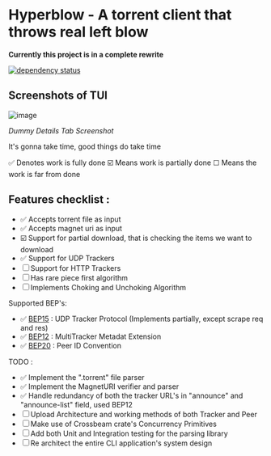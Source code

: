 # Hyperblow - A torrent client that throws real left blow

**Currently this project is in a complete rewrite**


[![dependency status](https://deps.rs/repo/github/rishadbaniya/hyperblow/status.svg)](https://deps.rs/repo/github/rishadbaniya/hyperblow)
## **Screenshots of TUI**
![image](https://user-images.githubusercontent.com/54678051/225290985-3d00a682-2237-4ce0-bb1b-c7c91502213b.png)

*Dummy Details Tab Screenshot*

It's gonna take time, good things do take time

✅ Denotes work is fully done
☑️ Means work is partially done
☐ Means the work is far from done

## Features checklist :
- ✅ Accepts torrent file as input
- ✅ Accepts magnet uri as input
- ☑️ Support for partial download, that is checking the items we want to download
- ✅ Support for UDP Trackers
- ☐ Support for HTTP Trackers
- ☐ Has rare piece first algorithm
- ☐ Implements Choking and Unchoking Algorithm

Supported BEP's:

- ✅ [BEP15](http://www.bittorrent.org/beps/bep_0015.html) : UDP Tracker Protocol (Implements partially, except scrape req and res)
- ✅ [BEP12](http://bittorrent.org/beps/bep_0012.html) : MultiTracker Metadat Extension
- ✅ [BEP20](https://www.bittorrent.org/beps/bep_0020.html) : Peer ID Convention

TODO : 
- ✅ Implement the ".torrent" file parser
- ✅ Implement the MagnetURI verifier and parser
- ✅ Handle redundancy of both the tracker URL's in "announce" and "announce-list" field, used BEP12
- ☐  Upload Architecture and working methods of both Tracker and Peer
- ☐ Make use of Crossbeam crate's Concurrency Primitives
- ☐ Add both Unit and Integration testing for the parsing library 
- ☐ Re architect the entire CLI application's system design

